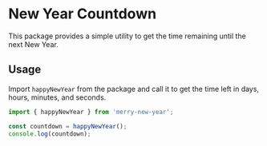 # New Year Countdown

This package provides a simple utility to get the time remaining until the next New Year.

## Usage

Import `happyNewYear` from the package and call it to get the time left in days, hours, minutes, and seconds.

```javascript
import { happyNewYear } from 'merry-new-year';

const countdown = happyNewYear();
console.log(countdown);

```

